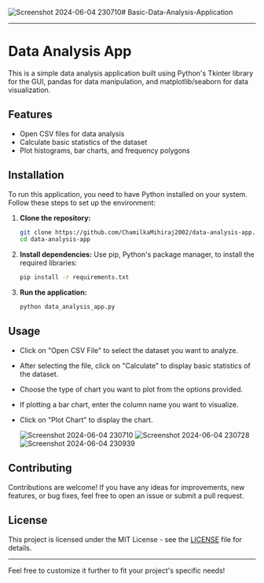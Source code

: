 ![Screenshot 2024-06-04 230710](https://github.com/ChamilkaMihiraj2002/Basic-Data-Analysis-Application/assets/120358764/393ac59c-3abb-4337-812b-dbd3f9eef20d)# Basic-Data-Analysis-Application

---

# Data Analysis App

This is a simple data analysis application built using Python's Tkinter library for the GUI, pandas for data manipulation, and matplotlib/seaborn for data visualization.

## Features

- Open CSV files for data analysis
- Calculate basic statistics of the dataset
- Plot histograms, bar charts, and frequency polygons

## Installation

To run this application, you need to have Python installed on your system. Follow these steps to set up the environment:

1. **Clone the repository:**
   ```bash
   git clone https://github.com/ChamilkaMihiraj2002/data-analysis-app.git
   cd data-analysis-app
   ```

2. **Install dependencies:**
   Use pip, Python's package manager, to install the required libraries:
   ```bash
   pip install -r requirements.txt
   ```

3. **Run the application:**
   ```bash
   python data_analysis_app.py
   ```

## Usage

- Click on "Open CSV File" to select the dataset you want to analyze.
- After selecting the file, click on "Calculate" to display basic statistics of the dataset.
- Choose the type of chart you want to plot from the options provided.
- If plotting a bar chart, enter the column name you want to visualize.
- Click on "Plot Chart" to display the chart.

  ![Screenshot 2024-06-04 230710](https://github.com/ChamilkaMihiraj2002/Basic-Data-Analysis-Application/assets/120358764/c08e2385-ec3e-4d88-af28-d7d2020ef80e)
  ![Screenshot 2024-06-04 230728](https://github.com/ChamilkaMihiraj2002/Basic-Data-Analysis-Application/assets/120358764/9d68d97c-2224-47fe-8963-42f71ca296ca)
  ![Screenshot 2024-06-04 230939](https://github.com/ChamilkaMihiraj2002/Basic-Data-Analysis-Application/assets/120358764/75c814cc-4d89-476d-a4f8-88a97d5e1340)


## Contributing

Contributions are welcome! If you have any ideas for improvements, new features, or bug fixes, feel free to open an issue or submit a pull request.

## License

This project is licensed under the MIT License - see the [LICENSE](LICENSE) file for details.

---

Feel free to customize it further to fit your project's specific needs!
